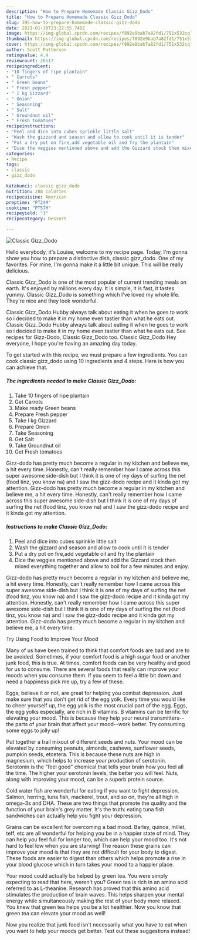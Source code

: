 ```yaml
---
description: "How to Prepare Homemade Classic Gizz_Dodo"
title: "How to Prepare Homemade Classic Gizz_Dodo"
slug: 395-how-to-prepare-homemade-classic-gizz-dodo
date: 2021-01-19T23:22:55.740Z
image: https://img-global.cpcdn.com/recipes/f892e9bab7a82fd1/751x532cq70/classic-gizz_dodo-recipe-main-photo.jpg
thumbnail: https://img-global.cpcdn.com/recipes/f892e9bab7a82fd1/751x532cq70/classic-gizz_dodo-recipe-main-photo.jpg
cover: https://img-global.cpcdn.com/recipes/f892e9bab7a82fd1/751x532cq70/classic-gizz_dodo-recipe-main-photo.jpg
author: Scott Patterson
ratingvalue: 4.4
reviewcount: 26517
recipeingredient:
- "10 fingers of ripe plantain"
- " Carrots"
- " Green beans"
- " Fresh pepper"
- " I kg Gizzard"
- " Onion"
- " Seasoning"
- " Salt"
- " Groundnut oil"
- " Fresh tomatoes"
recipeinstructions:
- "Peel and dice into cubes sprinkle little salt"
- "Wash the gizzard and season and allow to cook until it is tender"
- "Put a dry pot on fire,add vegetable oil and fry the plantain"
- "Dice the veggies mentioned above and add the Gizzard stock then mixed everything together and allow to boil for a few minutes and enjoy."
categories:
- Recipe
tags:
- classic
- gizz_dodo

katakunci: classic gizz_dodo 
nutrition: 288 calories
recipecuisine: American
preptime: "PT24M"
cooktime: "PT57M"
recipeyield: "3"
recipecategory: Dessert

---
```



![Classic Gizz_Dodo](https://img-global.cpcdn.com/recipes/f892e9bab7a82fd1/751x532cq70/classic-gizz_dodo-recipe-main-photo.jpg)

Hello everybody, it's Louise, welcome to my recipe page. Today, I'm gonna show you how to prepare a distinctive dish, classic gizz_dodo. One of my favorites. For mine, I'm gonna make it a little bit unique. This will be really delicious.

Classic Gizz_Dodo is one of the most popular of current trending meals on earth. It's enjoyed by millions every day. It is simple, it is fast, it tastes yummy. Classic Gizz_Dodo is something which I've loved my whole life. They're nice and they look wonderful.

Classic Gizz_Dodo Hubby always talk about eating it when he goes to work so i decided to make it in my home even tastier than what he eats out. Classic Gizz_Dodo Hubby always talk about eating it when he goes to work so i decided to make it in my home even tastier than what he eats out. See recipes for Gizz-Dodo, Classic Gizz_Dodo too. Classic Gizz_Dodo Hey everyone, I hope you&#39;re having an amazing day today.


To get started with this recipe, we must prepare a few ingredients. You can cook classic gizz_dodo using 10 ingredients and 4 steps. Here is how you can achieve that.

<!--inarticleads1-->

##### The ingredients needed to make Classic Gizz_Dodo:

1. Take 10 fingers of ripe plantain
1. Get  Carrots
1. Make ready  Green beans
1. Prepare  Fresh pepper
1. Take  I kg Gizzard
1. Prepare  Onion
1. Take  Seasoning
1. Get  Salt
1. Take  Groundnut oil
1. Get  Fresh tomatoes


Gizz-dodo has pretty much become a regular in my kitchen and believe me, a hit every time. Honestly, can&#39;t really remember how I came across this super awesome side-dish but I think it is one of my days of surfing the net (food tinz, you know na) and I saw the gizz-dodo recipe and it kinda got my attention. Gizz-dodo has pretty much become a regular in my kitchen and believe me, a hit every time. Honestly, can&#39;t really remember how I came across this super awesome side-dish but I think it is one of my days of surfing the net (food tinz, you know na) and I saw the gizz-dodo recipe and it kinda got my attention. 

<!--inarticleads2-->

##### Instructions to make Classic Gizz_Dodo:

1. Peel and dice into cubes sprinkle little salt
1. Wash the gizzard and season and allow to cook until it is tender
1. Put a dry pot on fire,add vegetable oil and fry the plantain
1. Dice the veggies mentioned above and add the Gizzard stock then mixed everything together and allow to boil for a few minutes and enjoy.


Gizz-dodo has pretty much become a regular in my kitchen and believe me, a hit every time. Honestly, can&#39;t really remember how I came across this super awesome side-dish but I think it is one of my days of surfing the net (food tinz, you know na) and I saw the gizz-dodo recipe and it kinda got my attention. Honestly, can&#39;t really remember how I came across this super awesome side-dish but I think it is one of my days of surfing the net (food tinz, you know na) and I saw the gizz-dodo recipe and it kinda got my attention. Gizz-dodo has pretty much become a regular in my kitchen and believe me, a hit every time. 

Try Using Food to Improve Your Mood


Many of us have been trained to think that comfort foods are bad and are to be avoided. Sometimes, if your comfort food is a high sugar food or another junk food, this is true. At times, comfort foods can be very healthy and good for us to consume. There are several foods that really can improve your moods when you consume them. If you seem to feel a little bit down and need a happiness pick me up, try a few of these.

Eggs, believe it or not, are great for helping you combat depression. Just make sure that you don't get rid of the egg yolk. Every time you would like to cheer yourself up, the egg yolk is the most crucial part of the egg. Eggs, the egg yolks especially, are rich in B vitamins. B vitamins can be terrific for elevating your mood. This is because they help your neural transmitters--the parts of your brain that affect your mood--work better. Try consuming some eggs to jolly up!

Put together a trail mixout of different seeds and nuts. Your mood can be elevated by consuming peanuts, almonds, cashews, sunflower seeds, pumpkin seeds, etcetera. This is because these nuts are high in magnesium, which helps to increase your production of serotonin. Serotonin is the "feel good" chemical that tells your brain how you feel all the time. The higher your serotonin levels, the better you will feel. Nuts, along with improving your mood, can be a superb protein source.

Cold water fish are wonderful for eating if you want to fight depression. Salmon, herring, tuna fish, mackerel, trout, and so on, they're all high in omega-3s and DHA. These are two things that promote the quality and the function of your brain's grey matter. It's the truth: eating tuna fish sandwiches can actually help you fight your depression. 

Grains can be excellent for overcoming a bad mood. Barley, quinoa, millet, teff, etc are all wonderful for helping you be in a happier state of mind. They can help you feel full for longer too, which can help your mood too. It's not hard to feel low when you are starving! The reason these grains can improve your mood is that they are not difficult for your body to digest. These foods are easier to digest than others which helps promote a rise in your blood glucose which in turn takes your mood to a happier place.

Your mood could actually be helped by green tea. You were simply expecting to read that here, weren't you? Green tea is rich in an amino acid referred to as L-theanine. Research has proved that this amino acid stimulates the production of brain waves. This helps sharpen your mental energy while simultaneously making the rest of your body more relaxed. You knew that green tea helps you be a lot healthier. Now you know that green tea can elevate your mood as well!

Now you realize that junk food isn't necessarily what you have to eat when you want to help your moods get better. Test out  these suggestions  instead!

